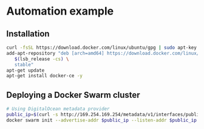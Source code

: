 # Automation example


## Installation

```sh
curl -fsSL https://download.docker.com/linux/ubuntu/gpg | sudo apt-key add -
add-apt-repository "deb [arch=amd64] https://download.docker.com/linux/ubuntu \
   $(lsb_release -cs) \
   stable"
apt-get update
apt-get install docker-ce -y

```

## Deploying a Docker Swarm cluster

```sh
# Using DigitalOcean metadata provider
public_ip=$(curl -s http://169.254.169.254/metadata/v1/interfaces/public/0/ipv4/address)
docker swarm init --advertise-addr $public_ip --listen-addr $public_ip

```
